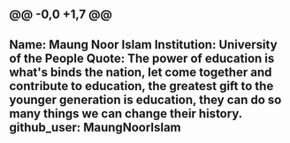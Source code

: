 @@ -0,0 +1,7 @@
---
Name: Maung Noor Islam
Institution: University of the People
Quote: The power of education is what's binds the nation, let come together and contribute to education, the greatest gift to the younger generation is education, they can do so many things we can change their history.
github_user: MaungNoorIslam
---
